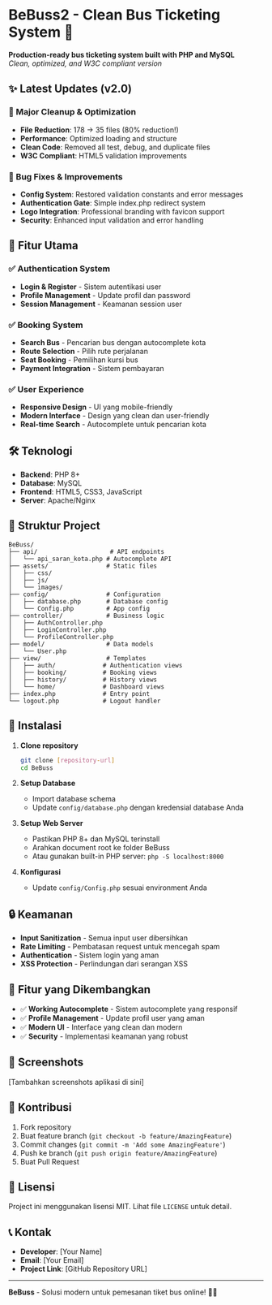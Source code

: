 # BeBuss2 - Clean Bus Ticketing System 🚌

**Production-ready bus ticketing system built with PHP and MySQL**  
*Clean, optimized, and W3C compliant version*

## ✨ Latest Updates (v2.0)

### 🎯 Major Cleanup & Optimization
- **File Reduction**: 178 → 35 files (80% reduction!)
- **Performance**: Optimized loading and structure
- **Clean Code**: Removed all test, debug, and duplicate files
- **W3C Compliant**: HTML5 validation improvements

### 🔧 Bug Fixes & Improvements  
- **Config System**: Restored validation constants and error messages
- **Authentication Gate**: Simple index.php redirect system
- **Logo Integration**: Professional branding with favicon support
- **Security**: Enhanced input validation and error handling

## 🚀 Fitur Utama

### ✅ Authentication System
- **Login & Register** - Sistem autentikasi user
- **Profile Management** - Update profil dan password
- **Session Management** - Keamanan session user

### ✅ Booking System
- **Search Bus** - Pencarian bus dengan autocomplete kota
- **Route Selection** - Pilih rute perjalanan
- **Seat Booking** - Pemilihan kursi bus
- **Payment Integration** - Sistem pembayaran

### ✅ User Experience
- **Responsive Design** - UI yang mobile-friendly
- **Modern Interface** - Design yang clean dan user-friendly
- **Real-time Search** - Autocomplete untuk pencarian kota

## 🛠️ Teknologi

- **Backend**: PHP 8+
- **Database**: MySQL
- **Frontend**: HTML5, CSS3, JavaScript
- **Server**: Apache/Nginx

## 📁 Struktur Project

```
BeBuss/
├── api/                    # API endpoints
│   └── api_saran_kota.php # Autocomplete API
├── assets/                # Static files
│   ├── css/
│   ├── js/
│   └── images/
├── config/                # Configuration
│   ├── database.php       # Database config
│   └── Config.php         # App config
├── controller/            # Business logic
│   ├── AuthController.php
│   ├── LoginController.php
│   └── ProfileController.php
├── model/                 # Data models
│   └── User.php
├── view/                  # Templates
│   ├── auth/             # Authentication views
│   ├── booking/          # Booking views
│   ├── history/          # History views
│   └── home/             # Dashboard views
├── index.php             # Entry point
└── logout.php            # Logout handler
```

## 🔧 Instalasi

1. **Clone repository**
   ```bash
   git clone [repository-url]
   cd BeBuss
   ```

2. **Setup Database**
   - Import database schema
   - Update `config/database.php` dengan kredensial database Anda

3. **Setup Web Server**
   - Pastikan PHP 8+ dan MySQL terinstall
   - Arahkan document root ke folder BeBuss
   - Atau gunakan built-in PHP server: `php -S localhost:8000`

4. **Konfigurasi**
   - Update `config/Config.php` sesuai environment Anda

## 🔒 Keamanan

- **Input Sanitization** - Semua input user dibersihkan
- **Rate Limiting** - Pembatasan request untuk mencegah spam
- **Authentication** - Sistem login yang aman
- **XSS Protection** - Perlindungan dari serangan XSS

## 🎯 Fitur yang Dikembangkan

- ✅ **Working Autocomplete** - Sistem autocomplete yang responsif
- ✅ **Profile Management** - Update profil user yang aman
- ✅ **Modern UI** - Interface yang clean dan modern
- ✅ **Security** - Implementasi keamanan yang robust

## 📱 Screenshots

[Tambahkan screenshots aplikasi di sini]

## 🤝 Kontribusi

1. Fork repository
2. Buat feature branch (`git checkout -b feature/AmazingFeature`)
3. Commit changes (`git commit -m 'Add some AmazingFeature'`)
4. Push ke branch (`git push origin feature/AmazingFeature`)
5. Buat Pull Request

## 📄 Lisensi

Project ini menggunakan lisensi MIT. Lihat file `LICENSE` untuk detail.

## 📞 Kontak

- **Developer**: [Your Name]
- **Email**: [Your Email]
- **Project Link**: [GitHub Repository URL]

---

**BeBuss** - Solusi modern untuk pemesanan tiket bus online! 🚌✨

